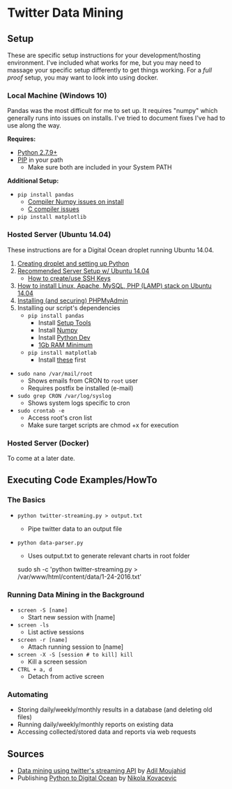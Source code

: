 # Twitter Data Mining


## Setup

These are specific setup instructions for your development/hosting environment. I've included what works for me, but you may need to massage your specific setup differently to get things working. For a _full proof_ setup, you may want to look into using docker.

### Local Machine (Windows 10)

Pandas was the most difficult for me to set up. It requires "numpy" which generally runs into issues on installs. I've tried to document fixes I've had to use along the way.

**Requires:**
- [Python 2.7.9+](https://www.python.org/downloads/)
- [PIP](http://stackoverflow.com/questions/4750806/how-do-i-install-pip-on-windows) in your path
	- Make sure both are included in your System PATH

**Additional Setup:**
- `pip install pandas`
	- [Compiler Numpy issues on install](http://stackoverflow.com/questions/23064899/compiler-problems-with-pip-during-numpy-install-under-windows-8-1-7-enterprise) 
	- [C compiler issues](https://www.microsoft.com/en-us/download/confirmation.aspx?id=44266)
- `pip install matplotlib`


### Hosted Server (Ubuntu 14.04)

These instructions are for a Digital Ocean droplet running Ubuntu 14.04.

1. [Creating droplet and setting up Python](https://nikolak.com/deploying-python-code-to-vps/)
2. [Recommended Server Setup w/ Ubuntu 14.04](https://www.digitalocean.com/community/tutorials/initial-server-setup-with-ubuntu-14-04)
	- [How to create/use SSH Keys](https://www.digitalocean.com/community/tutorials/how-to-use-ssh-keys-with-putty-on-digitalocean-droplets-windows-users)
3. [How to install Linux, Apache, MySQL, PHP (LAMP) stack on Ubuntu 14.04](https://www.digitalocean.com/community/tutorials/how-to-install-linux-apache-mysql-php-lamp-stack-on-ubuntu-14-04)
4. [Installing (and securing) PHPMyAdmin](https://www.digitalocean.com/community/tutorials/how-to-install-and-secure-phpmyadmin-on-ubuntu-12-04)
5. Installing our script's dependencies
	- `pip install pandas`
		- Install [Setup Tools](http://stackoverflow.com/questions/8650459/how-to-get-setuptools-and-easy-install)
		- Install [Numpy](http://stackoverflow.com/questions/13061379/error-of-install-numpy-on-linux-red-hat)
		- Install [Python Dev](http://stackoverflow.com/questions/21530577/fatal-error-python-h-no-such-file-or-directory)
		- [1Gb RAM Minimum](http://stackoverflow.com/questions/24455238/lxml-installation-error-ubuntu-14-04-internal-compiler-error)
	- `pip install matplotlab`
		- Install [these](http://stackoverflow.com/questions/25674612/ubuntu-14-04-pip-cannot-upgrade-matplotllib) first

- `sudo nano /var/mail/root`
	- Shows emails from CRON to `root` user
	- Requires postfix be installed (e-mail)
- `sudo grep CRON /var/log/syslog`
	- Shows system logs specific to cron
- `sudo crontab -e`
	- Access root's cron list
	- Make sure target scripts are chmod +x for execution


### Hosted Server (Docker)

To come at a later date.


## Executing Code Examples/HowTo

### The Basics

- `python twitter-streaming.py > output.txt`
	- Pipe twitter data to an output file
- `python data-parser.py`
	- Uses output.txt to generate relevant charts in root folder

	sudo sh -c 'python twitter-streaming.py > /var/www/html/content/data/1-24-2016.txt'


### Running Data Mining in the Background

- `screen -S [name]`
	- Start new session with [name]
- `screen -ls`
	- List active sessions
- `screen -r [name]`
	- Attach running session to [name]
- `screen -X -S [session # to kill] kill`
	- Kill a screen session
- `CTRL + a, d`
	- Detach from active screen

### Automating

- Storing daily/weekly/monthly results in a database (and deleting old files)
- Running daily/weekly/monthly reports on existing data
- Accessing collected/stored data and reports via web requests

## Sources
- [Data mining using twitter's streaming API](http://adilmoujahid.com/posts/2014/07/twitter-analytics/) by [Adil Moujahid](https://twitter.com/AdilMouja)
- Publishing [Python to Digital Ocean](https://nikolak.com/deploying-python-code-to-vps/) by [Nikola Kovacevic](https://github.com/Nikola-K)
